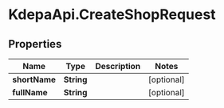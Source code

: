 # KdepaApi.CreateShopRequest

## Properties

Name | Type | Description | Notes
------------ | ------------- | ------------- | -------------
**shortName** | **String** |  | [optional] 
**fullName** | **String** |  | [optional] 


